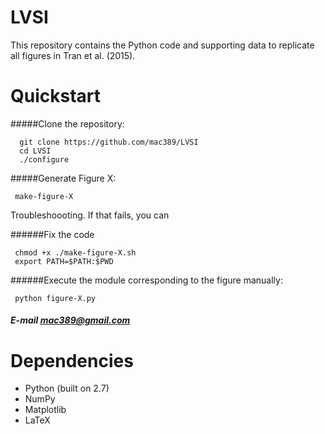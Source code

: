  LVSI
=====
 This repository contains the Python code and supporting data to replicate all figures in Tran et al. (2015). 

Quickstart
=====

#####Clone the repository: 

      git clone https://github.com/mac389/LVSI
      cd LVSI 
      ./configure


#####Generate Figure X:

     make-figure-X

Troubleshoooting. If that fails, you can 

######Fix the code

     chmod +x ./make-figure-X.sh
     export PATH=$PATH:$PWD

######Execute the module corresponding to the figure manually:

     python figure-X.py

##### E-mail mac389@gmail.com

Dependencies
=====

- Python (built on 2.7)
- NumPy
- Matplotlib
- LaTeX 